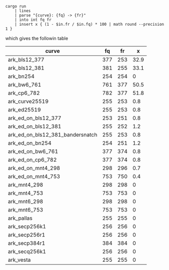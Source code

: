```shell
cargo run
    | lines
    | parse "{curve}: {fq} -> {fr}"
    | into int fq fr
    | insert x { (1 - $in.fr / $in.fq) * 100 | math round --precision 1 }
```

which gives the followin table

| curve                            | fq  | fr  | x    |
| -------------------------------- | --- | --- | ---- |
| ark_bls12_377                    | 377 | 253 | 32.9 |
| ark_bls12_381                    | 381 | 255 | 33.1 |
| ark_bn254                        | 254 | 254 | 0    |
| ark_bw6_761                      | 761 | 377 | 50.5 |
| ark_cp6_782                      | 782 | 377 | 51.8 |
| ark_curve25519                   | 255 | 253 | 0.8  |
| ark_ed25519                      | 255 | 253 | 0.8  |
| ark_ed_on_bls12_377              | 253 | 251 | 0.8  |
| ark_ed_on_bls12_381              | 255 | 252 | 1.2  |
| ark_ed_on_bls12_381_bandersnatch | 255 | 253 | 0.8  |
| ark_ed_on_bn254                  | 254 | 251 | 1.2  |
| ark_ed_on_bw6_761                | 377 | 374 | 0.8  |
| ark_ed_on_cp6_782                | 377 | 374 | 0.8  |
| ark_ed_on_mnt4_298               | 298 | 296 | 0.7  |
| ark_ed_on_mnt4_753               | 753 | 750 | 0.4  |
| ark_mnt4_298                     | 298 | 298 | 0    |
| ark_mnt4_753                     | 753 | 753 | 0    |
| ark_mnt6_298                     | 298 | 298 | 0    |
| ark_mnt6_753                     | 753 | 753 | 0    |
| ark_pallas                       | 255 | 255 | 0    |
| ark_secp256k1                    | 256 | 256 | 0    |
| ark_secp256r1                    | 256 | 256 | 0    |
| ark_secp384r1                    | 384 | 384 | 0    |
| ark_secq256k1                    | 256 | 256 | 0    |
| ark_vesta                        | 255 | 255 | 0    |
